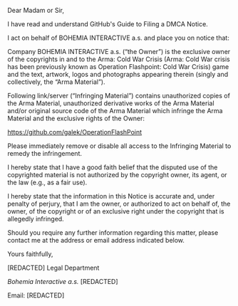 Dear Madam or Sir,

I have read and understand GitHub's Guide to Filing a DMCA Notice.

I act on behalf of BOHEMIA INTERACTIVE a.s. and place you on notice that:

Company BOHEMIA INTERACTIVE a.s. (“the Owner”) is the exclusive owner of
the copyrights in and to the Arma: Cold War Crisis (Arma: Cold War
crisis has been previously known as Operation Flashpoint: Cold War
Crisis) game and the text, artwork, logos and photographs appearing
therein (singly and collectively, the “Arma Material”).

Following link/server (“Infringing Material”) contains unauthorized
copies of the Arma Material, unauthorized derivative works of the Arma
Material and/or original source code of the Arma Material which infringe
the Arma Material and the exclusive rights of the Owner:

https://github.com/galek/OperationFlashPoint

Please immediately remove or disable all access to the Infringing
Material to remedy the infringement.

I hereby state that I have a good faith belief that the disputed use of
the copyrighted material is not authorized by the copyright owner, its
agent, or the law (e.g., as a fair use).

I hereby state that the information in this Notice is accurate and,
under penalty of perjury, that I am the owner, or authorized to act on
behalf of, the owner, of the copyright or of an exclusive right under
the copyright that is allegedly infringed.

Should you require any further information regarding this matter, please
contact me at the address or email address indicated below.

Yours faithfully,

[REDACTED]
Legal Department

*Bohemia Interactive a.s.*
[REDACTED]

Email: [REDACTED]
